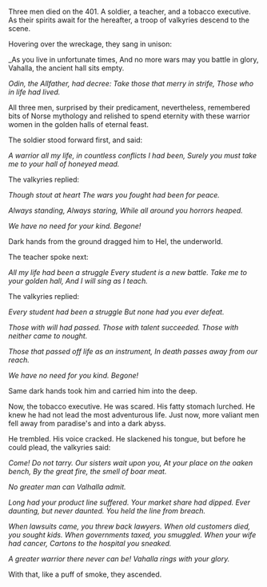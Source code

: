 
Three men died on the 401. A soldier, a teacher, and a tobacco executive. As their spirits await for the hereafter, a troop of valkyries descend to the scene.

Hovering over the wreckage, they sang in unison:

_As you live in unfortunate times,
And no more wars may you battle in glory,
Vahalla, the ancient hall sits empty.

_Odin, the Allfather, had decree:
Take those that merry in strife,
Those who in life had lived._

All three men, surprised by their predicament, nevertheless, remembered bits of Norse mythology and relished to spend eternity with these warrior women in the golden halls of eternal feast.

The soldier stood forward first, and said:

_A warrior all my life,
in countless conflicts I had been,
Surely you must take me
to your hall of honeyed mead._

The valkyries replied:

_Though stout at heart
The wars you fought
had been for peace._

_Always standing,
Always staring,
While all around you horrors heaped._

_We have no need for your kind.
Begone!_

Dark hands from the ground dragged him to Hel, the underworld.

The teacher spoke next:

_All my life had been a struggle
Every student is a new battle.
Take me to your golden hall,
And I will sing as I teach._

The valkyries replied:

_Every student had been a struggle
But none had you ever defeat._

_Those with will had passed.
Those with talent succeeded.
Those with neither came to nought._

_Those that passed off life as an instrument,
In death passes away from our reach._

_We have no need for you kind.
Begone!_

Same dark hands took him and carried him into the deep.

Now, the tobacco executive. He was scared. His fatty stomach lurched. He knew he had not lead the most adventurous life. Just now, more valiant men fell away from paradise's and into a dark abyss.

He trembled. His voice cracked. He slackened his tongue, but before he could plead, the valkyries said:

_Come! Do not tarry.
Our sisters wait upon you,
At your place on the oaken bench,
By the great fire, the smell of boar meat._

_No greater man can Valhalla admit._

_Long had your product line suffered.
Your market share had dipped.
Ever daunting, but never daunted.
You held the line from breach._

_When lawsuits came, you threw back lawyers.
When old customers died, you sought kids.
When governments taxed, you smuggled.
When your wife had cancer,
Cartons to the hospital you sneaked._

_A greater warrior there never can be!
Vahalla rings with your glory._

With that, like a puff of smoke, they ascended.